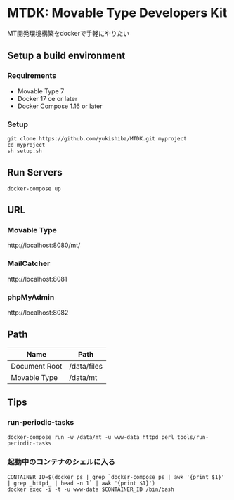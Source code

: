 # MTDK: Movable Type Developers Kit

MT開発環境構築をdockerで手軽にやりたい

## Setup a build environment

### Requirements

- Movable Type 7
- Docker 17 ce or later
- Docker Compose 1.16 or later

### Setup

```
git clone https://github.com/yukishiba/MTDK.git myproject
cd myproject
sh setup.sh
```

## Run Servers

```
docker-compose up
```

## URL

### Movable Type

http://localhost:8080/mt/

### MailCatcher

http://localhost:8081

### phpMyAdmin

http://localhost:8082


## Path

| Name | Path |
| ---- | ---- |
| Document Root | /data/files |
| Movable Type | /data/mt |

## Tips

### run-periodic-tasks

```
docker-compose run -w /data/mt -u www-data httpd perl tools/run-periodic-tasks
```

### 起動中のコンテナのシェルに入る

```
CONTAINER_ID=$(docker ps | grep `docker-compose ps | awk '{print $1}' | grep _httpd_ | head -n 1` | awk '{print $1}')
docker exec -i -t -u www-data $CONTAINER_ID /bin/bash
```
